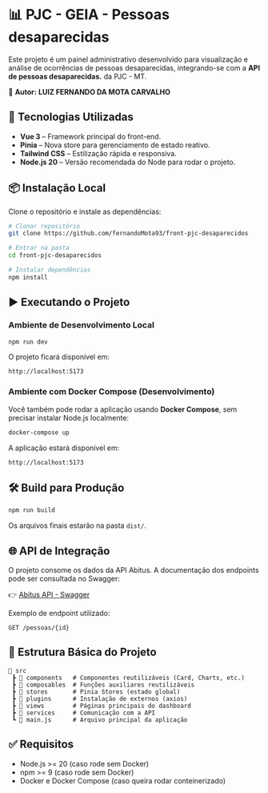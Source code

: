 # 📊 PJC - GEIA - Pessoas desaparecidas

Este projeto é um painel administrativo desenvolvido para visualização e análise de ocorrências de pessoas desaparecidas, integrando-se com a **API de pessoas desaparecidas.** da PJC - MT.

📌 **Autor:** **LUIZ FERNANDO DA MOTA CARVALHO**

## 🚀 Tecnologias Utilizadas

- **Vue 3** – Framework principal do front-end.
- **Pinia** – Nova store para gerenciamento de estado reativo.
- **Tailwind CSS** – Estilização rápida e responsiva.
- **Node.js 20** – Versão recomendada do Node para rodar o projeto.

## 📦 Instalação Local

Clone o repositório e instale as dependências:

```bash
# Clonar repositório
git clone https://github.com/fernandoMota93/front-pjc-desaparecidos

# Entrar na pasta
cd front-pjc-desaparecidos

# Instalar dependências
npm install
```

## ▶️ Executando o Projeto

### Ambiente de Desenvolvimento Local

```bash
npm run dev
```

O projeto ficará disponível em:

```
http://localhost:5173
```

### Ambiente com Docker Compose (Desenvolvimento)

Você também pode rodar a aplicação usando **Docker Compose**, sem precisar instalar Node.js localmente:

```bash
docker-compose up
```

A aplicação estará disponível em:

```
http://localhost:5173
```

## 🛠️ Build para Produção

```bash
npm run build
```

Os arquivos finais estarão na pasta `dist/`.

## 🌐 API de Integração

O projeto consome os dados da API Abitus. A documentação dos endpoints pode ser consultada no Swagger:

👉 [Abitus API - Swagger](https://abitus-api.geia.vip/swagger-ui/index.html#/ocorrencia-resource/buscarInformacoes)

Exemplo de endpoint utilizado:

```
GET /pessoas/{id}
```

## 📖 Estrutura Básica do Projeto

```
📂 src
 ┣ 📂 components   # Componentes reutilizáveis (Card, Charts, etc.)
 ┣ 📂 composables  # Funções auxiliares reutilizáveis
 ┣ 📂 stores       # Pinia Stores (estado global)
 ┣ 📂 plugins      # Instalação de externos (axios)
 ┣ 📂 views        # Páginas principais do dashboard
 ┣ 📂 services     # Comunicação com a API
 ┗ 📜 main.js      # Arquivo principal da aplicação
```

## ✅ Requisitos

- Node.js >= 20 (caso rode sem Docker)
- npm >= 9 (caso rode sem Docker)
- Docker e Docker Compose (caso queira rodar conteinerizado)
